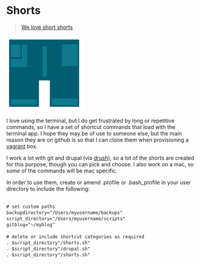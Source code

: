 
# Shorts

> [We love short shorts](https://www.youtube.com/watch?v=UcvjXAtzaMU)

![shorts](shorts.png)

I love using the terminal, but I do get frustrated by long or repetitive commands, so I have a set of shortcut commands that load with the terminal app. I hope they may be of use to someone else, but the main reason they are on github is so that I can clone them when provisioning a [vagrant](https://www.vagrantup.com/) box.

I work a lot with git and drupal (via [drush](http://drush.ws/)), so a lot of the shorts are created for this purpose, though you can pick and choose. I also work on a mac, so *some* of the commands will be mac specific.

In order to use them, create or amend .profile or .bash_profile in your user directory to include the following:

````

# set custom paths
backupdirectory="/Users/myusername/backups"
script_directory="/Users/myusername/scripts"
gitblog="~/myblog"

# delete or include shortcut categories as required
. $script_directory"/shorts.sh"
. $script_directory"/drupal.sh"
. $script_directory"/shorts.sh"


````